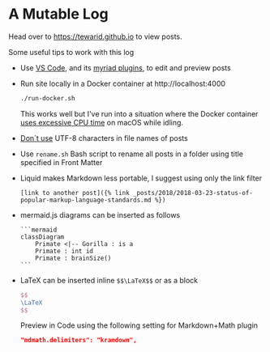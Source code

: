 # A Mutable Log

Head over to https://tewarid.github.io to view posts.

Some useful tips to work with this log

* Use [VS Code](_posts\2017\2017-12-04-word-to-markdown-using-pandoc.md#markdown-editor), and its [myriad plugins](.vscode/extensions.json), to edit and preview posts

* Run site locally in a Docker container at http://localhost:4000

  ```bash
  ./run-docker.sh
  ```

  This works well but I've run into a situation where the Docker container [uses excessive CPU time](https://github.com/docker/for-mac/issues/1759) on macOS while idling.

* [Don´t use](https://github.com/jekyll/jekyll/issues/429) UTF-8 characters in file names of posts

* Use `rename.sh` Bash script to rename all posts in a folder using title specified in Front Matter

* Liquid makes Markdown less portable, I suggest using only the link filter

  ```liquid
  [link to another post]({% link _posts/2018/2018-03-23-status-of-popular-markup-language-standards.md %})
  ```

* mermaid.js diagrams can be inserted as follows

  ````text
  ```mermaid
  classDiagram
      Primate <|-- Gorilla : is a
      Primate : int id
      Primate : brainSize()
  ```
  ````

* LaTeX can be inserted inline `$$\LaTeX$$` or as a block

  ```latex
  $$
  \LaTeX
  $$
  ```

  Preview in Code using the following setting for Markdown+Math plugin

  ```json
  "mdmath.delimiters": "kramdown",
  ```
